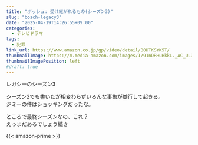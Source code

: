 ```yaml
---
title: "ボッシュ: 受け継がれるもの(シーズン3)"
slug: "bosch-legacy3"
date: "2025-04-19T14:26:55+09:00"
categories:
  - テレビドラマ
tags:
  - 犯罪
link_url: https://www.amazon.co.jp/gp/video/detail/B0DTKSYK5T/
thumbnailImage: https://m.media-amazon.com/images/I/91nDRHuHkkL._AC_UL320_.jpg
thumbnailImagePosition: left
#draft: true
---
```

レガシーのシーズン3
<!--more-->
シーズン2でも書いたが相変わらずいろんな事象が並行して起きる。  
ジミーの件はショッキングだったな。

ところで最終シーズンなの、これ？  
えっまだあるでしょう続き

{{< amazon-prime >}}
